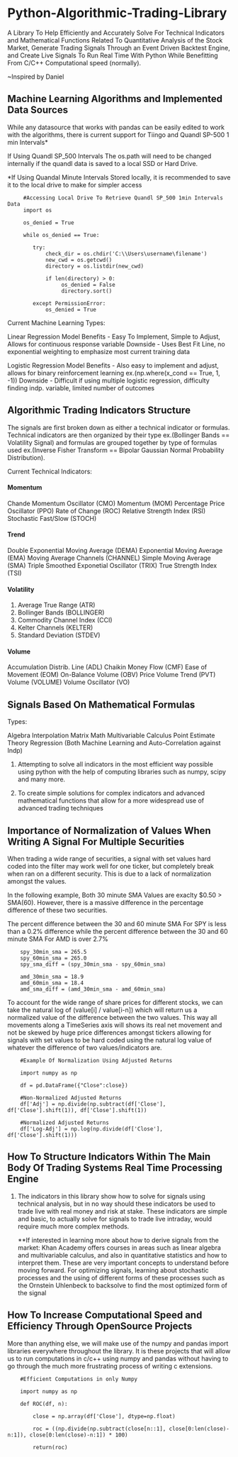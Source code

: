# Python-Algorithmic-Trading-Library

A Library To Help Efficiently and Accurately Solve For Technical Indicators and Mathematical Functions Related To Quantitative Analysis of the Stock Market, Generate Trading Signals Through an Event Driven Backtest Engine, and Create Live Signals To Run Real Time With Python While Benefitting From C/C++ Computational speed (normally).

~Inspired by Daniel 



## Machine Learning Algorithms and Implemented Data Sources

While any datasource that works with pandas can be easily edited to work with the algorithms, there is current support
for Tiingo and Quandl SP-500 1 min Intervals*

If Using Quandl SP_500 Intervals The os.path will need to be changed internally if the quandl data is saved to a local
SSD or Hard Drive. 

*If Using Quandal Minute Intervals Stored locally, it is recommended to save it to the local drive to make for simpler access

         #Accessing Local Drive To Retrieve Quandl SP_500 1min Intervals Data
         import os
         
         os_denied = True
         
         while os_denied == True:
         
            try:      
                check_dir = os.chdir('C:\\Users\username\filename')
                new_cwd = os.getcwd()
                directory = os.listdir(new_cwd)
                
                if len(directory) > 0:
                     os_denied = False 
                     directory.sort()
                     
            except PermissionError:
                os_denied = True
             





Current Machine Learning Types:

Linear Regression Model
   Benefits - Easy To Implement, Simple to Adjust, Allows for continuous response variable
   Downside - Uses Best Fit Line, no exponential weighting to emphasize most current training data
   
Logistic Regression Model
   Benefits - Also easy to implement and adjust, allows for binary reinforcement learning ex.(np.where(x_cond == True, 1, -1))
   Downside - Difficult if using multiple logistic regression, difficulty finding indp. variable, limited number of outcomes



## Algorithmic Trading Indicators Structure

The signals are first broken down as either a technical indicator or formulas. Technical indicators are then
organized by their type ex.(Bollinger Bands == Volatility Signal) and formulas are grouped together by type of 
formulas used ex.(Inverse Fisher Transform == Bipolar Gaussian Normal Probability Distribution).

Current Technical Indicators:


#### Momentum
Chande Momentum Oscillator (CMO)
Momentum (MOM)
Percentage Price Oscillator (PPO)
Rate of Change (ROC)
Relative Strength Index (RSI)
Stochastic Fast/Slow (STOCH)

#### Trend
Double Exponential Moving Average (DEMA)
Exponential Moving Average (EMA)
Moving Average Channels (CHANNEL)
Simple Moving Average (SMA)
Triple Smoothed Exponetial Oscillator (TRIX)
True Strength Index (TSI)

#### Volatility
1. Average True Range (ATR)
2. Bollinger Bands (BOLLINGER)
3. Commodity Channel Index (CCI)
4. Kelter Channels (KELTER)
5. Standard Deviation (STDEV)

#### Volume
Accumulation Distrib. Line (ADL)
Chaikin Money Flow (CMF)
Ease of Movement (EOM)
On-Balance Volume (OBV)
Price Volume Trend (PVT)
Volume (VOLUME)
Volume Oscillator (VO)



## Signals Based On Mathematical Formulas

Types: 

Algebra
Interpolation
Matrix Math
Multivariable Calculus
Point Estimate Theory
Regression (Both Machine Learning and Auto-Correlation against Indp)


   

1.  Attempting to solve all indicators in the most efficient way possible using python with the help of computing libraries
    such as numpy, scipy and many more. 
    
2. To create simple solutions for complex indicators and advanced mathematical functions that allow for a more 
   widespread use of advanced trading techniques
   
## Importance of Normalization of Values When Writing A Signal For Multiple Securities
When trading a wide range of securities, a signal with set values hard coded into the filter may work well for one
ticker, but completely break when ran on a different security. This is due to a lack of normalization amongst the values.

In the following example, Both 30 minute SMA Values are exaclty $0.50 > SMA(60). However, there is a massive difference in the percentage difference of these two securities. 

The percent difference between the 30 and 60 minute SMA For SPY is less than a 0.2% difference while
the percent difference between the 30 and 60 minute SMA For AMD is over 2.7%
        
        spy_30min_sma = 265.5
        spy_60min_sma = 265.0        
        spy_sma_diff = (spy_30min_sma - spy_60min_sma)
        
        amd_30min_sma = 18.9
        amd_60min_sma = 18.4
        amd_sma_diff = (amd_30min_sma - amd_60min_sma)

To account for the wide range of share prices for different stocks, we can take the natural log of (value[i] / value[i-n])
which will return us a normalized value of the difference between the two values. This way all movements along a TimeSeries
axis will shows its real net movement and not be skewed by huge price differences amongst tickers allowing for signals 
with set values to be hard coded using the natural log value of whatever the difference of two values/indicators are.

        #Example Of Normalization Using Adjusted Returns
        
        import numpy as np
        
        df = pd.DataFrame({"Close":close})
       
        #Non-Normalized Adjusted Returns
        df['Adj'] = np.divide(np.subtract(df['Close'], df['Close'].shift(1)), df['Close'].shift(1))
        
        #Normalized Adjusted Returns
        df['Log-Adj'] = np.log(np.divide(df['Close'], df['Close'].shift(1)))
        
        

        
        
        
        
        
        
        

        


## How To Structure Indicators Within The Main Body Of Trading Systems Real Time Processing Engine

1. The indicators in this library show how to solve for signals using technical analysis, but in no way
   should these indicators be used to trade live with real money and risk at stake. These indicators are simple
   and basic, to actually solve for signals to trade live intraday, would require much more complex methods.
   
   **If interested in learning more about how to derive signals from the market:
     Khan Academy offers courses in areas such as linear algebra and multivariable calculus, and also in quantitative 
     statistics and how to interpret them. These are very important concepts to understand before moving forward. 
     For optimizing signals, learning about stochastic processes and the using of different forms of these processes 
     such as the Ornstein Uhlenbeck to backsolve to find the most optimized form of the signal
     
     
 ## How To Increase Computational Speed and Efficiency Through OpenSource Projects
 
 More than anything else, we will make use of the numpy and pandas import libraries everywhere throughout the library.
 It is these projects that will allow us to run computations in c/c++ using numpy and pandas without having to go through
 the much more frustrating process of writing c extensions.
 
 
        #Efficient Computations in only Numpy

        import numpy as np
        
        def ROC(df, n):
        
            close = np.array(df['Close'], dtype=np.float)
            
            roc = ((np.divide(np.subtract(close[n::1], close[0:len(close)-n:1]), close[0:len(close)-n:1]) * 100)
            
            return(roc)
        
        
        
        
        
        
        
        
        

        
        
        

        
        
        
        
        
        
        
        
        
       
        
        
         
          
 


